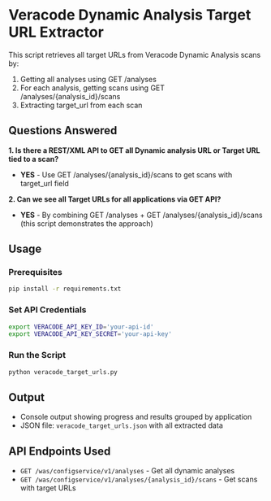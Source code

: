 # Veracode Dynamic Analysis Target URL Extractor

This script retrieves all target URLs from Veracode Dynamic Analysis scans by:
1. Getting all analyses using GET /analyses
2. For each analysis, getting scans using GET /analyses/{analysis_id}/scans
3. Extracting target_url from each scan

## Questions Answered

**1. Is there a REST/XML API to GET all Dynamic analysis URL or Target URL tied to a scan?**
- **YES** - Use GET /analyses/{analysis_id}/scans to get scans with target_url field

**2. Can we see all Target URLs for all applications via GET API?** 
- **YES** - By combining GET /analyses + GET /analyses/{analysis_id}/scans (this script demonstrates the approach)

## Usage

### Prerequisites
```bash
pip install -r requirements.txt
```

### Set API Credentials
```bash
export VERACODE_API_KEY_ID='your-api-id'
export VERACODE_API_KEY_SECRET='your-api-key'
```

### Run the Script
```bash
python veracode_target_urls.py
```

## Output
- Console output showing progress and results grouped by application
- JSON file: `veracode_target_urls.json` with all extracted data

## API Endpoints Used
- `GET /was/configservice/v1/analyses` - Get all dynamic analyses
- `GET /was/configservice/v1/analyses/{analysis_id}/scans` - Get scans with target URLs